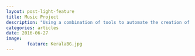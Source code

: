 ```yaml
---
layout: post-light-feature
title: Music Project
description: "Using a combination of tools to automate the creation of time-frequency videos that help visualize complex musical phrases and passages"
categories: articles
date: 2016-06-27
image: 
        feature: KeralaBG.jpg
---
```




